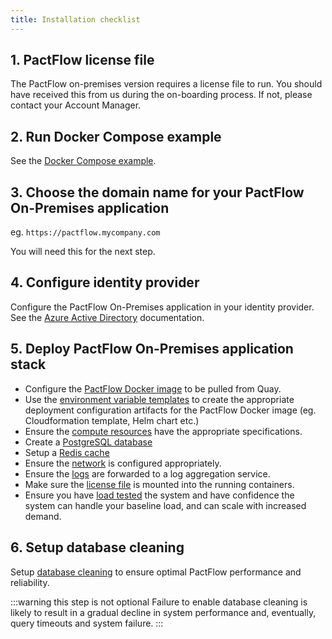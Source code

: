 ```yaml
---
title: Installation checklist
---
```


## 1. PactFlow license file

The PactFlow on-premises version requires a license file to run. You should have received this from us during the
on-boarding process. If not, please contact your Account Manager.

## 2. Run Docker Compose example

See the [Docker Compose example](/docs/on-premises-2x/docker-compose-example).

## 3. Choose the domain name for your PactFlow On-Premises application

eg. `https://pactflow.mycompany.com`

You will need this for the next step.

## 4. Configure identity provider

Configure the PactFlow On-Premises application in your identity provider. See the [Azure Active Directory](/docs/on-premises-2x/authentication/saml#configuring-azure-active-directory) documentation.

## 5. Deploy PactFlow On-Premises application stack

* Configure the [PactFlow Docker image](/docs/on-premises-2x/docker-image-registry) to be pulled from Quay.
* Use the [environment variable templates](/docs/on-premises-2x/environment-variables/templates) to create the appropriate deployment configuration artifacts for the PactFlow Docker image (eg. Cloudformation template, Helm chart etc.)
* Ensure the [compute resources](/docs/on-premises-2x/system-requirements) have the appropriate specifications.
* Create a [PostgreSQL database](/docs/on-premises-2x/database)
* Setup a [Redis cache](/docs/on-premises-2x/redis)
* Ensure the [network](/docs/on-premises-2x/network-configuration) is configured appropriately.
* Ensure the [logs](/docs/on-premises-2x/logging) are forwarded to a log aggregation service.
* Make sure the [license file](/docs/on-premises-2x/license) is mounted into the running containers.
* Ensure you have [load tested](load-testing) the system and have confidence the system can handle your baseline load, and can scale with increased demand.

## 6. Setup database cleaning

Setup [database cleaning](/docs/on-premises-2x/maintenance/database) to ensure optimal PactFlow performance and reliability.

:::warning this step is not optional
Failure to enable database cleaning is likely to result in a gradual decline in system performance and, eventually, query timeouts and system failure.
:::

